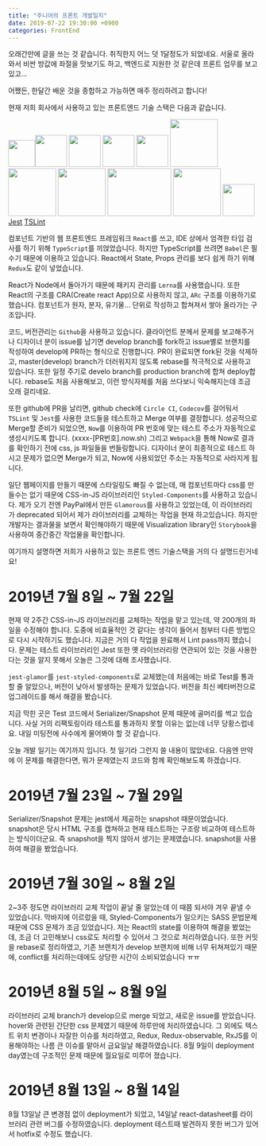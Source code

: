 ```yaml
---
title: "주니어의 프론트 개발일지"
date: 2019-07-22 19:30:00 +0900
categories: FrontEnd
---
```


오래간만에 글을 쓰는 것 같습니다. 취직한지 어느 덧 1달정도가 되었네요. 서울로 올라와서 비싼 방값에 좌절을 맛보기도 하고, 백엔드로 지원한 것 같은데 프론트 업무를 보고 있고...

어쨌든, 한달간 배운 것을 종합하고 가능하면 매주 정리하려고 합니다!

현재 저희 회사에서 사용하고 있는 프론트엔드 기술 스택은 다음과 같습니다.

<img src="https://user-images.githubusercontent.com/26527826/61628649-dc84d500-acbd-11e9-85b6-a2ef57aedb37.png" width="54"><img src="https://user-images.githubusercontent.com/26527826/61628328-f245ca80-acbc-11e9-8d2e-f0f2e6c4d4e1.png" width="64">
<img src="https://user-images.githubusercontent.com/26527826/61628345-fc67c900-acbc-11e9-92bd-e4af7da46be0.png" height="64">
<img src="https://user-images.githubusercontent.com/26527826/61628356-05f13100-acbd-11e9-8bb0-23b4c33c31a6.png" height="64">
<img src="https://user-images.githubusercontent.com/26527826/61628366-0ab5e500-acbd-11e9-878c-da8282166295.png" width="64" height="64">
<img src="https://user-images.githubusercontent.com/26527826/61628550-93348580-acbd-11e9-9999-f9693cf97cb0.png" width="96">
<img src="https://user-images.githubusercontent.com/26527826/61628710-0b02b000-acbe-11e9-9b9d-838d6d1dba2a.png" width="96">
<img src="https://user-images.githubusercontent.com/26527826/61628745-21a90700-acbe-11e9-8b6b-616909ca3a5f.png" width="96" height="96">
<img src="https://user-images.githubusercontent.com/26527826/61628856-6339b200-acbe-11e9-8b97-689818fe3b99.png" width="128" height="96">
<img src="https://user-images.githubusercontent.com/26527826/61630028-8dd93a00-acc1-11e9-9e7e-fecf6e48e8d0.png" width="96" height="96">
<img src="https://user-images.githubusercontent.com/26527826/61630145-f4f6ee80-acc1-11e9-8724-07cfa2006257.png" width="64">
[Jest](https://jestjs.io/)
[TSLint](https://palantir.github.io/tslint/)

컴포넌트 기반의 웹 프론트엔드 프레임워크 `React`를 쓰고, IDE 상에서 엄격한 타입 검사를 하기 위해 `TypeScript`를 끼얹었습니다. 하지만 TypeScript를 쓰려면 `Babel`은 필수기 때문에 이용하고 있습니다.
React에서 State, Props 관리를 보다 쉽게 하기 위해 `Redux`도 같이 넣었습니다.

React가 Node에서 돌아가기 때문에 패키지 관리를 `Lerna`를 사용했습니다. 또한 React의 구조를 CRA(Create react App)으로 사용하지 않고, `ARc` 구조를 이용하기로 했습니다.
컴포넌트가 원자, 분자, 유기물... 단위로 작성하고 합쳐져서 쌓아 올라가는 구조입니다.

코드, 버전관리는 `Github`을 사용하고 있습니다. 클라이언트 분께서 문제를 보고해주거나 디자이너 분이 issue를 남기면 develop branch를 fork하고 issue별로 브랜치를 작성하여 develop에 PR하는 형식으로 진행합니다. PR이 완료되면 fork된 것을 삭제하고, master(develop) branch가 더러워지지 않도록 rebase를 적극적으로 사용하고 있습니다. 또한 일정 주기로 develo branch를 production branch에 합쳐 deploy합니다.
rebase도 처음 사용해보고, 이런 방식자체를 처음 쓰다보니 익숙해지는데 조금 오래 걸리네요.

또한 github에 PR을 날리면, github check에 `Circle CI`, `Codecov`를 걸어둬서 `TSLint` 및 `Jest`를 사용한 코드들을 테스트하고 Merge 여부를 결정합니다. 
성공적으로 Merge할 준비가 되었으면, `Now`를 이용하여 PR 번호에 맞는 테스트 주소가 자동적으로 생성시키도록 합니다. (xxxx-[PR번호].now.sh)
그리고 `Webpack`을 통해 Now로 결과를 확인하기 전에 css, js 파일들을 번들링합니다.
디자이너 분이 최종적으로 테스트 하시고 문제가 없으면 Merge가 되고, Now에 사용되었던 주소는 자동적으로 사라지게 됩니다.

일단 웹페이지를 만들기 때문에 스타일링도 빠질 수 없는데, 매 컴포넌트마다 css를 만들수는 없기 때문에 CSS-in-JS 라이브러리인 `Styled-Components`를 사용하고 있습니다.
제가 오기 전엔 PayPal에서 만든 `Glamorous`를 사용하고 있었는데, 이 라이브러리가 deprecated 되어서 제가 라이브러리를 교체하는 작업을 현재 하고있습니다. 
하지만 개발자는 결과물을 보면서 확인해야하기 때문에 Visualization library인 `Storybook`을 사용하여 중간중간 작업물을 확인합니다.

여기까지 설명하면 저희가 사용하고 있는 프론트 엔드 기술스택을 거의 다 설명드린거네요!

# 2019년 7월 8일 ~ 7월 22일

현재 약 2주간 CSS-in-JS 라이브러리를 교체하는 작업을 맡고 있는데, 약 200개의 파일을 수정해야 합니다. 도중에 비효율적인 것 같다는 생각이 들어서 첨부터 다른 방법으로 다시 시작하기도 했습니다.
지금은 거의 다 작업을 완료해서 Lint pass까지 했습니다. 문제는 테스트 라이브러리인 Jest 또한 옛 라이브러리랑 연관되어 있는 것을 사용한다는 것을 알지 못해서 오늘은 그것에 대해 조사했습니다.

`jest-glamor`를 `jest-styled-components`로 교체했는데 처음에는 바로 Test를 통과할 줄 알았으나, 버전이 낮아서 발생하는 문제가 있었습니다. 버전을 최신 베타버전으로 업그레이드를 해서 해결을 봤습니다.

지금 막힌 곳은 Test 코드에서 Serializer/Snapshot 문제 때문에 골머리를 썩고 있습니다. 사실 거의 리팩토링이라 테스트를 통과하지 못할 이유는 없는데 너무 당황스럽네요.
내일 미팅전에 사수에게 물어봐야 할 것 같습니다.

오늘 개발 일기는 여기까지 입니다. 첫 일기라 그런지 쓸 내용이 많았네요. 다음엔 만약에 이 문제를 해결한다면, 뭐가 문제였는지 코드와 함께 확인해보도록 하겠습니다.

# 2019년 7월 23일 ~ 7월 29일 

Serializer/Snapshot 문제는 jest에서 제공하는 snapshot 때문이었습니다. snapshot은 당시 HTML 구조를 캡쳐하고 현재 테스트하는 구조랑 비교하여 테스트하는 방식이더군요. 즉 snapshot을 찍지 않아서 생기는 문제였습니다. snapshot을 사용하여 해결을 봤었습니다.

# 2019년 7월 30일 ~ 8월 2일

2~3주 정도면 라이브러리 교체 작업이 끝날 줄 알았는데 이 때쯤 되서야 겨우 끝낼 수 있었습니다. 막바지에 이르렀을 때, Styled-Components가 일으키는 SASS 문법문제 때문에 CSS 문제가 조금 있었습니다. 저는 React의 state를 이용하여 해결을 봤었는데, 조금 더 고민해보니 css로도 처리할 수 있어서 그 것으로 처리하였습니다. 또한 커밋을 rebase로 정리하였고, 기존 브랜치가 develop 브랜치에 비해 너무 뒤쳐져있기 때문에, conflict를 처리하는데에도 상당한 시간이 소비되었습니다 ㅠㅠ

# 2019년 8월 5일 ~ 8월 9일

라이브러리 교체 branch가 develop으로 merge 되었고, 새로운 issue를 받았습니다. hover와 관련된 간단한 css 문제였기 때문에 하루만에 처리하였습니다. 그 외에도 텍스트 위치 변경이나 자잘한 이슈를 처리하였고, Redux, Redux-observable, RxJS를 이용해야하는 나름 큰 이슈를 맡아서 금요일날 해결하였습니다. 8월 9일이 deployment day였는데 구조적인 문제 때문에 월요일로 미루어 졌습니다.

# 2019년 8월 13일 ~ 8월 14일

8월 13일날 큰 변경점 없이 deployment가 되었고, 14일날 react-datasheet를 라이브러리 관련 버그를 수정하였습니다. deployment 테스트때 발견하지 못한 버그가 있어서 hotfix로 수정도 했습니다.
